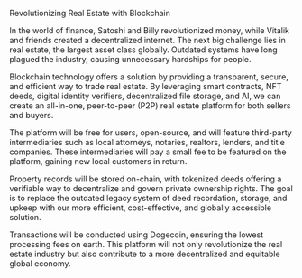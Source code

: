
Revolutionizing Real Estate with Blockchain

In the world of finance, Satoshi and Billy revolutionized money, while Vitalik and friends created a decentralized internet. The next big challenge lies in real estate, the largest asset class globally. Outdated systems have long plagued the industry, causing unnecessary hardships for people.

Blockchain technology offers a solution by providing a transparent, secure, and efficient way to trade real estate. By leveraging smart contracts, NFT deeds, digital identity verifiers, decentralized file storage, and AI, we can create an all-in-one, peer-to-peer (P2P) real estate platform for both sellers and buyers.

The platform will be free for users, open-source, and will feature third-party intermediaries such as local attorneys, notaries, realtors, lenders, and title companies. These intermediaries will pay a small fee to be featured on the platform, gaining new local customers in return.

Property records will be stored on-chain, with tokenized deeds offering a verifiable way to decentralize and govern private ownership rights. The goal is to replace the outdated legacy system of deed recordation, storage, and upkeep with our more efficient, cost-effective, and globally accessible solution.

Transactions will be conducted using Dogecoin, ensuring the lowest processing fees on earth. This platform will not only revolutionize the real estate industry but also contribute to a more decentralized and equitable global economy.



